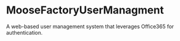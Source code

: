 # MooseFactoryUserManagment
A web-based user management system that leverages Office365 for authentication.
